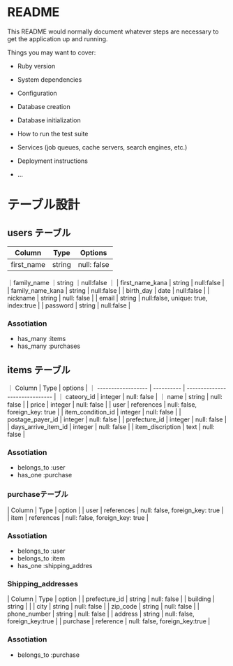 # README

This README would normally document whatever steps are necessary to get the
application up and running.

Things you may want to cover:

* Ruby version

* System dependencies

* Configuration

* Database creation

* Database initialization

* How to run the test suite

* Services (job queues, cache servers, search engines, etc.)

* Deployment instructions

* ...


# テーブル設計

## users テーブル

| Column           | Type        | Options                              |
| -----------------| ------------| ------------------------------------ |
| first_name       | string      | null: false                          |
｜family_name      ｜string      ｜null:false                           ｜
| first_name_kana  | string      | null:false                           |
| family_name_kana | string      | null:false                           |
| birth_day        | date        | null:false                           |
| nickname         | string      | null: false                          |
| email            | string      | null:false, unique: true, index:true |
| password         | string      | null:false                           |

### Assotiation
- has_many :items
- has_many :purchases

## items テーブル

｜ Column             | Type       | options                        |
｜ ------------------ | ---------- | ------------------------------ |
｜ cateory_id         | integer    | null: false                    |
｜ name               | string     | null: false                    |
| price               | integer    | null: false                    |
| user                | references | null: false, foreign_key: true |
| item_condition_id   | integer    | null: false                    |
| postage_payer_id    | integer    | null: false                    |
| prefecture_id       | integer    | null: false                    |
| days_arrive_item_id | integer    | null: false                    |
| item_discription    | text       | null: false                    |

### Assotiation

- belongs_to :user
- has_one :purchase

### purchaseテーブル

| Column | Type        | option                           |
| user   | references  | null: false, foreign_key: true   |
| item   | references  | null: false, foreign_key: true   |

### Assotiation
- belongs_to :user
- belongs_to :item
- has_one :shipping_addres

### Shipping_addresses

| Column         | Type       | option                          |
| prefecture_id  | string     | null: false                     |
| building       | string     |                                 |
| city           | string     | null: false                     |
| zip_code       | string    | null: false                      |
| phone_number   | string     | null: false                     |
| address        | string     | null: false, foreign_key:true   |
| purchase       | reference  | null: false, foreign_key:true   |

### Assotiation
- belongs_to :purchase